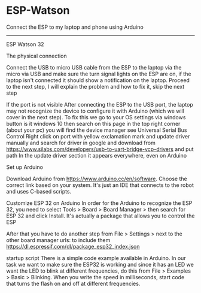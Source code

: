 # ESP-Watson

Connect the ESP to my laptop and phone using Arduino

***

ESP Watson 32


The physical connection


Connect the USB to micro USB cable from the ESP to the laptop via the micro via USB and make sure the turn signal lights on the ESP are on, if the laptop isn't connected it should show a notification on the laptop. Proceed to the next step, I will explain the problem and how to fix it, skip the next step


If the port is not visible
After connecting the ESP to the USB port, the laptop may not recognize the device to configure it with Arduino (which we will cover in the next step). To fix this we go to your OS settings via windows button is it windows 10 then search on this page in the top right corner (about your pc) you will find the device manager see Universal Serial Bus Control Right click on port with yellow exclamation mark and update driver manually and search for driver in google and download from https://www.silabs.com/developers/usb-to-uart-bridge-vcp-drivers and put path In the update driver section it appears everywhere, even on Arduino


Set up Arduino


Download Arduino from https://www.arduino.cc/en/software. Choose the correct link based on your system. It's just an IDE that connects to the robot and uses C-based scripts.

Customize ESP 32 on Arduino
In order for the Arduino to recognize the ESP 32, you need to select Tools > Board > Board Manager > then search for ESP 32 and click Install. It's actually a package that allows you to control the ESP

After that you have to do another step from File > Settings > next to the other board manager urls: to include them https://dl.espressif.com/dl/package_esp32_index.json

startup script
There is a simple code example available in Arduino. In our task we want to make sure the ESP32 is working and since it has an LED we want the LED to blink at different frequencies, do this from File > Examples > Basic > Blinking. When you write the speed in milliseconds, start code that turns the flash on and off at different frequencies.
